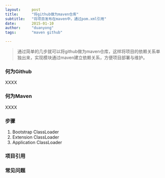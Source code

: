 ```yaml
---
layout:     post
title:      "将github做为maven仓库"
subtitle:   "将项目发布在maven中，通过pom.xml引用"
date:       2015-01-10
author:     "duanyong"
tags:       "maven github"

---
```


> 通过简单的几步就可以将github做为maven仓库，这样将项目的依赖关系单独出来，实现模块通过maven建立依赖关系，方便项目部署与维护。

### 何为Github
XXXX

### 何为Maven
XXXX

### 步骤

1. Bootstrap ClassLoader
2. Extension ClassLoader
3. Application ClassLoader

### 项目引用


### 常见问题

